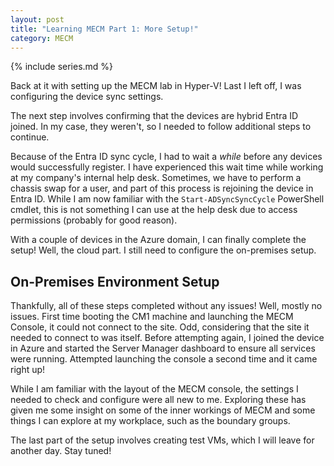 ```yaml
---
layout: post
title: "Learning MECM Part 1: More Setup!"
category: MECM
---
```


{% include series.md %}

Back at it with setting up the MECM lab in Hyper-V! Last I left off, I was configuring the device sync settings.

The next step involves confirming that the devices are hybrid Entra ID joined. In my case, they weren't, so I needed to follow additional steps to continue.

Because of the Entra ID sync cycle, I had to wait a *while* before any devices would successfully register. I have experienced this wait time while working at my company's internal help desk. Sometimes, we have to perform a chassis swap for a user, and part of this process is rejoining the device in Entra ID. While I am now familiar with the `Start-ADSyncSyncCycle` PowerShell cmdlet, this is not something I can use at the help desk due to access permissions (probably for good reason).

With a couple of devices in the Azure domain, I can finally complete the setup! Well, the cloud part. I still need to configure the on-premises setup.

## On-Premises Environment Setup

Thankfully, all of these steps completed without any issues! Well, mostly no issues. First time booting the CM1 machine and launching the MECM Console, it could not connect to the site. Odd, considering that the site it needed to connect to was itself. Before attempting again, I joined the device in Azure and started the Server Manager dashboard to ensure all services were running. Attempted launching the console a second time and it came right up!

While I am familiar with the layout of the MECM console, the settings I needed to check and configure were all new to me. Exploring these has given me some insight on some of the inner workings of MECM and some things I can explore at my workplace, such as the boundary groups.

The last part of the setup involves creating test VMs, which I will leave for another day. Stay tuned!